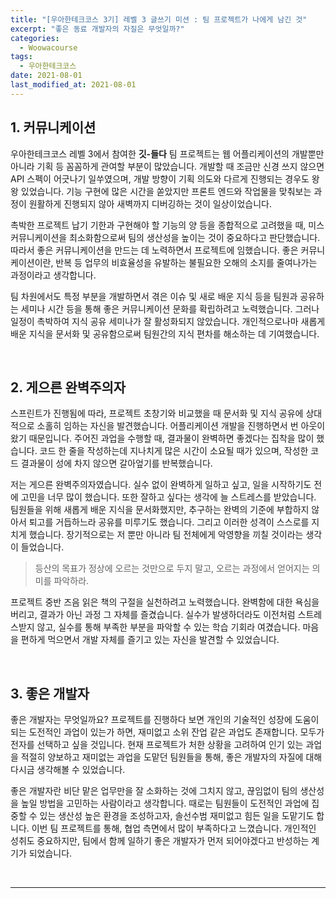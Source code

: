 ```yaml
---
title: "[우아한테크코스 3기] 레벨 3 글쓰기 미션 : 팀 프로젝트가 나에게 남긴 것"
excerpt: "좋은 동료 개발자의 자질은 무엇일까?"
categories:
  - Woowacourse
tags:
  - 우아한테크코스
date: 2021-08-01
last_modified_at: 2021-08-01
---
```


## 1. 커뮤니케이션

우아한테크코스 레벨 3에서 참여한 **깃-들다** 팀 프로젝트는 웹 어플리케이션의 개발뿐만 아니라 기획 등 꼼꼼하게 관여할 부분이 많았습니다. 개발할 때 조금만 신경 쓰지 않으면 API 스펙이 어긋나기 일쑤였으며, 개발 방향이 기획 의도와 다르게 진행되는 경우도 왕왕 있었습니다. 기능 구현에 많은 시간을 쏟았지만 프론트 엔드와 작업물을 맞춰보는 과정이 원활하게 진행되지 않아 새벽까지 디버깅하는 것이 일상이었습니다.

촉박한 프로젝트 납기 기한과 구현해야 할 기능의 양 등을 종합적으로 고려했을 때, 미스커뮤니케이션을 최소화함으로써 팀의 생산성을 높이는 것이 중요하다고 판단했습니다. 따라서 좋은 커뮤니케이션을 만드는 데 노력하면서 프로젝트에 임했습니다. 좋은 커뮤니케이션이란, 반복 등 업무의 비효율성을 유발하는 불필요한 오해의 소지를 줄여나가는 과정이라고 생각합니다.

팀 차원에서도 특정 부분을 개발하면서 겪은 이슈 및 새로 배운 지식 등을 팀원과 공유하는 세미나 시간 등을 통해 좋은 커뮤니케이션 문화를 확립하려고 노력했습니다. 그러나 일정이 촉박하여 지식 공유 세미나가 잘 활성화되지 않았습니다. 개인적으로나마 새롭게 배운 지식을 문서화 및 공유함으로써 팀원간의 지식 편차를 해소하는 데 기여했습니다.

<br>

## 2. 게으른 완벽주의자

스프린트가 진행됨에 따라, 프로젝트 초창기와 비교했을 때 문서화 및 지식 공유에 상대적으로 소홀히 임하는 자신을 발견했습니다. 어플리케이션 개발을 진행하면서 번 아웃이 왔기 때문입니다. 주어진 과업을 수행할 때, 결과물이 완벽하면 좋겠다는 집착을 많이 했습니다. 코드 한 줄을 작성하는데 지나치게 많은 시간이 소요될 때가 있으며, 작성한 코드 결과물이 성에 차지 않으면 갈아엎기를 반복했습니다.

저는 게으른 완벽주의자였습니다. 실수 없이 완벽하게 일하고 싶고, 일을 시작하기도 전에 고민을 너무 많이 했습니다. 또한 잘하고 싶다는 생각에 늘 스트레스를 받았습니다. 팀원들을 위해 새롭게 배운 지식을 문서화했지만, 추구하는 완벽의 기준에 부합하지 않아서 퇴고를 거듭하느라 공유를 미루기도 했습니다. 그리고 이러한 성격이 스스로를 지치게 했습니다. 장기적으로는 저 뿐만 아니라 팀 전체에게 악영향을 끼칠 것이라는 생각이 들었습니다.

> 등산의 목표가 정상에 오르는 것만으로 두지 말고, 오르는 과정에서 얻어지는 의미를 파악하라.

프로젝트 중반 즈음 읽은 책의 구절을 실천하려고 노력했습니다. 완벽함에 대한 욕심을 버리고, 결과가 아닌 과정 그 자체를 즐겼습니다. 실수가 발생하더라도 이전처럼 스트레스받지 않고, 실수를 통해 부족한 부분을 파악할 수 있는 학습 기회라 여겼습니다. 마음을 편하게 먹으면서 개발 자체를 즐기고 있는 자신을 발견할 수 있었습니다.

<br>

## 3. 좋은 개발자

좋은 개발자는 무엇일까요? 프로젝트를 진행하다 보면 개인의 기술적인 성장에 도움이 되는 도전적인 과업이 있는가 하면, 재미없고 소위 잔업 같은 과업도 존재합니다. 모두가 전자를 선택하고 싶을 것입니다. 현재 프로젝트가 처한 상황을 고려하여 인기 있는 과업을 적절히 양보하고 재미없는 과업을 도맡던 팀원들을 통해, 좋은 개발자의 자질에 대해 다시금 생각해볼 수 있었습니다.

좋은 개발자란 비단 맡은 업무만을 잘 소화하는 것에 그치지 않고, 끊임없이 팀의 생산성을 높일 방법을 고민하는 사람이라고 생각합니다. 때로는 팀원들이 도전적인 과업에 집중할 수 있는 생산성 높은 환경을 조성하고자, 솔선수범 재미없고 힘든 일을 도맡기도 합니다. 이번 팀 프로젝트를 통해, 협업 측면에서 많이 부족하다고 느꼈습니다. 개인적인 성취도 중요하지만, 팀에서 함께 일하기 좋은 개발자가 먼저 되어야겠다고 반성하는 계기가 되었습니다.

<br>

---

